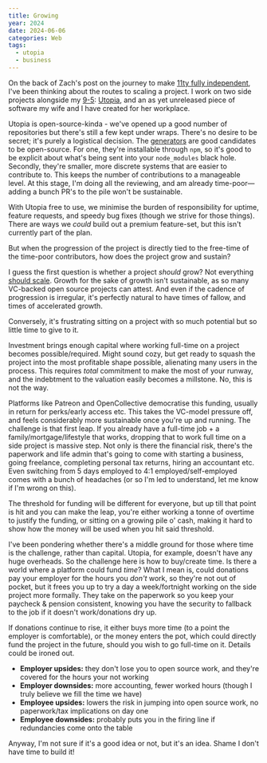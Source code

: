 ```yaml
---
title: Growing
year: 2024
date: 2024-06-06
categories: Web
tags:
  - utopia
  - business
---
```


On the back of Zach's post on the journey to make [11ty fully independent](https://www.zachleat.com/web/independent-sustainable-11ty/), I've been thinking about the routes to scaling a project. I work on two side projects alongside my [9-5](/blog/a-year-at-motorway): [Utopia](https://utopia.fyi), and an as yet unreleased piece of software my wife and I have created for her workplace.

Utopia is open-source-kinda - we've opened up a good number of repositories but there's still a few kept under wraps. There's no desire to be secret; it's purely a logistical decision. The [generators](https://github.com/trys/utopia-core) are good candidates to be open-source. For one, they're installable through `npm`, so it's good to be explicit about what's being sent into your `node_modules` black hole. Secondly, they're smaller, more discrete systems that are easier to contribute to. This keeps the number of contributions to a manageable level. At this stage, I'm doing all the reviewing, and am already time-poor—adding a bunch PR's to the pile won't be sustainable.

With Utopia free to use, we minimise the burden of responsibility for uptime, feature requests, and speedy bug fixes (though we strive for those things). There are ways we _could_ build out a premium feature-set, but this isn't currently part of the plan.

But when the progression of the project is directly tied to the free-time of the time-poor contributors, how does the project grow and sustain?

I guess the first question is whether a project _should_ grow? Not everything [should scale](https://www.growbyginkgo.com/2023/05/01/against-scale/). Growth for the sake of growth isn't sustainable, as so many VC-backed open source projects can attest. And even if the cadence of progression is irregular, it's perfectly natural to have times of fallow, and times of accelerated growth.

Conversely, it's frustrating sitting on a project with so much potential but so little time to give to it.

Investment brings enough capital where working full-time on a project becomes possible/required. Might sound cozy, but get ready to squash the project into the most profitable shape possible, alienating many users in the process. This requires _total_ commitment to make the most of your runway, and the indebtment to the valuation easily becomes a millstone. No, this is not the way.

Platforms like Patreon and OpenCollective democratise this funding, usually in return for perks/early access etc. This takes the VC-model pressure off, and feels considerably more sustainable once you're up and running. The challenge is that first leap. If you already have a full-time job + a family/mortgage/lifestyle that works, dropping that to work full time on a side project is massive step. Not only is there the financial risk, there's the paperwork and life admin that's going to come with starting a business, going freelance, completing personal tax returns, hiring an accountant etc. Even switching from 5 days employed to 4:1 employed/self-employed comes with a bunch of headaches (or so I'm led to understand, let me know if I'm wrong on this).

The threshold for funding will be different for everyone, but up till that point is hit and you can make the leap, you're either working a tonne of overtime to justify the funding, or sitting on a growing pile o' cash, making it hard to show how the money will be used when you hit said threshold.

I've been pondering whether there's a middle ground for those where time is the challenge, rather than capital. Utopia, for example, doesn't have any huge overheads. So the challenge here is how to buy/create time. Is there a world where a platform could fund _time_? What I mean is, could donations pay your employer for the hours you _don't_ work, so they're not out of pocket, but it frees you up to try a day a week/fortnight working on the side project more formally. They take on the paperwork so you keep your paycheck & pension consistent, knowing you have the security to fallback to the job if it doesn't work/donations dry up.

If donations continue to rise, it either buys more time (to a point the employer is comfortable), or the money enters the pot, which could directly fund the project in the future, should you wish to go full-time on it. Details could be ironed out.

- **Employer upsides:** they don't lose you to open source work, and they're covered for the hours your not working
- **Employer downsides:** more accounting, fewer worked hours (though I truly believe we fill the time we have)
- **Employee upsides:** lowers the risk in jumping into open source work, no paperwork/tax implications on day one
- **Employee downsides:** probably puts you in the firing line if redundancies come onto the table

Anyway, I'm not sure if it's a good idea or not, but it's an idea. Shame I don't have time to build it!
